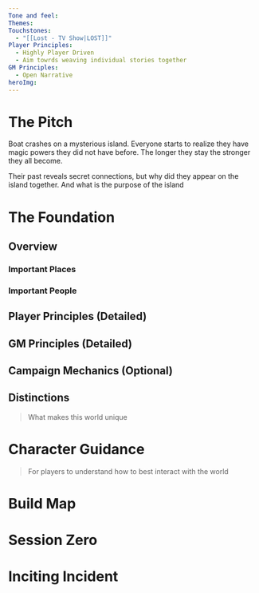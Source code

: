 ```yaml
---
Tone and feel:
Themes:
Touchstones:
  - "[[Lost - TV Show|LOST]]"
Player Principles:
  - Highly Player Driven
  - Aim towrds weaving individual stories together
GM Principles:
  - Open Narrative
heroImg:
---
```

# The Pitch
Boat crashes on a mysterious island. Everyone starts to realize they have magic powers they did not have before. The longer they stay the stronger they all become. 

Their past reveals secret connections, but why did they appear on the island together. And what is the purpose of the island


# The Foundation

## Overview

### Important Places

### Important People

## Player Principles (Detailed)

## GM Principles (Detailed)

## Campaign Mechanics (Optional)

## Distinctions
> What makes this world unique

# Character Guidance 
> For players to understand how to best interact with the world

# Build Map

# Session Zero

# Inciting Incident